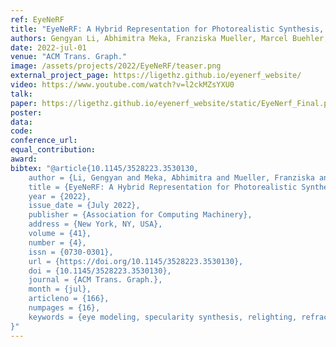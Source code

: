 ```yaml
---
ref: EyeNeRF
title: "EyeNeRF: A Hybrid Representation for Photorealistic Synthesis, Animation and Relighting of Human Eyes"
authors: Gengyan Li, Abhimitra Meka, Franziska Mueller, Marcel Buehler, Otmar Hilliges, Thabo Beeler
date: 2022-jul-01
venue: "ACM Trans. Graph."
image: /assets/projects/2022/EyeNeRF/teaser.png
external_project_page: https://ligethz.github.io/eyenerf_website/
video: https://www.youtube.com/watch?v=l2ckMZsYXU0
talk: 
paper: https://ligethz.github.io/eyenerf_website/static/EyeNerf_Final.pdf
poster: 
data: 
code: 
conference_url: 
equal_contribution: 
award: 
bibtex: "@article{10.1145/3528223.3530130,
	author = {Li, Gengyan and Meka, Abhimitra and Mueller, Franziska and Buehler, Marcel C. and Hilliges, Otmar and Beeler, Thabo},
	title = {EyeNeRF: A Hybrid Representation for Photorealistic Synthesis, Animation and Relighting of Human Eyes},
	year = {2022},
	issue_date = {July 2022},
	publisher = {Association for Computing Machinery},
	address = {New York, NY, USA},
	volume = {41},
	number = {4},
	issn = {0730-0301},
	url = {https://doi.org/10.1145/3528223.3530130},
	doi = {10.1145/3528223.3530130},
	journal = {ACM Trans. Graph.},
	month = {jul},
	articleno = {166},
	numpages = {16},
	keywords = {eye modeling, specularity synthesis, relighting, refraction, pose optimization, HDR rendering, model fitting, volumetric rendering, geometry deformation modeling, differentiable rendering, novel view synthesis, neural rendering, NeRF, regazing}
}"
---
```

